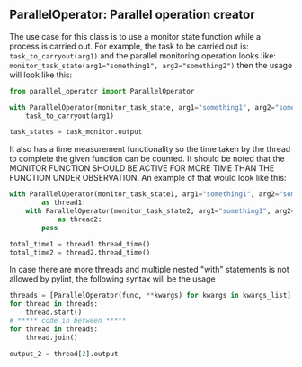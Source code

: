 ## ParallelOperator: Parallel operation creator

The use case for this class is to use a monitor state function while a process is
carried out. For example, the task to be carried out is:
`task_to_carryout(arg1)` and the parallel monitoring operation looks like:
`monitor_task_state(arg1="something1", arg2="something2")` then the usage will look like this:
```python
from parallel_operator import ParallelOperator

with ParallelOperator(monitor_task_state, arg1="something1", arg2="something2") as task_monitor:
    task_to_carryout(arg1)

task_states = task_monitor.output
```
It also has a time measurement functionality so the time taken by the thread to complete the
given function can be counted. It should be noted that the MONITOR FUNCTION SHOULD BE ACTIVE
FOR MORE TIME THAN THE FUNCTION UNDER OBSERVATION. An example of that would look like this:

```python
with ParallelOperator(monitor_task_state1, arg1="something1", arg2="something2") \
        as thread1:
    with ParallelOperator(monitor_task_state2, arg1="something1", arg2="something2") \
            as thread2:
        pass

total_time1 = thread1.thread_time()
total_time2 = thread2.thread_time()
```

In case there are more threads and multiple nested "with" statements is not allowed by pylint,
the following syntax will be the usage

```python
threads = [ParallelOperator(func, **kwargs) for kwargs in kwargs_list]
for thread in threads:
    thread.start()
# ***** code in between *****
for thread in threads:
    thread.join()

output_2 = thread[2].output
```
